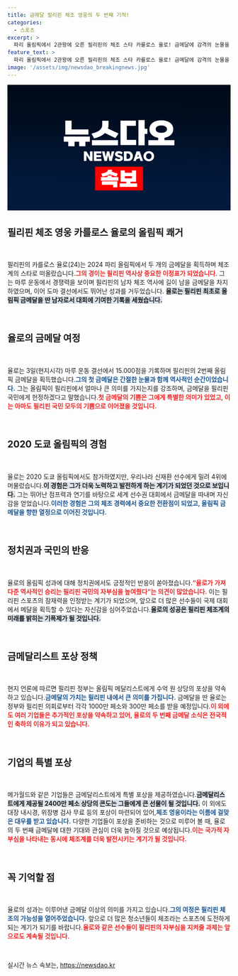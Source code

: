 ```yaml
---
title: 금메달 필리핀 체조 영웅의 두 번째 기적!
categories:
  - 스포츠
excerpt: >
  파리 올림픽에서 2관왕에 오른 필리핀의 체조 스타 카를로스 율로! 금메달에 감격의 눈물을 흘리며 필리핀 국민에게 헌신을 다했으며, 거대한 포상금과 혜택이 그를 기다리고 있다. 그의 역사는 계속 써질 예정이다.
feature_text: >
  파리 올림픽에서 2관왕에 오른 필리핀의 체조 스타 카를로스 율로! 금메달에 감격의 눈물을 흘리며 필리핀 국민에게 헌신을 다했으며, 거대한 포상금과 혜택이 그를 기다리고 있다. 그의 역사는 계속 써질 예정이다.
image: '/assets/img/newsdao_breakingnews.jpg'
---
```


<p><img src="/assets/img/newsdao_breakingnews.jpg" alt="ontimetimes 속보" /></p>

<h2 data-ke-size="size26">필리핀 체조 영웅 카를로스 율로의 올림픽 쾌거</h2>

<p data-ke-size="size16">&nbsp;</p>

<p>필리핀의 카를로스 율로(24)는 2024 파리 올림픽에서 두 개의 금메달을 획득하며 체조계의 스타로 떠올랐습니다.<b><span style="color: #ee2323;">그의 경이는 필리핀 역사상 중요한 이정표가 되었습니다.</span></b> 그는 마루 운동에서 경쟁력을 보이며 필리핀의 남자 체조 역사에 길이 남을 금메달을 차지하였으며, 이어 도마 결선에서도 뛰어난 성과를 거두었습니다. <b><span style="background-color: #21538527;">율로는 필리핀 최초로 올림픽 금메달을 딴 남자로서 대회에 기여한 기록을 세웠습니다.</span></b> </p>

<p data-ke-size="size16">&nbsp;</p>

<h2 data-ke-size="size26">율로의 금메달 여정</h2>

<p data-ke-size="size16">&nbsp;</p>

<p>율로는 3일(현지시각) 마루 운동 결선에서 15.000점을 기록하며 필리핀의 2번째 올림픽 금메달을 획득했습니다.<b><span style="color: #1a5490;">그의 첫 금메달은 간절한 눈물과 함께 역사적인 순간이었습니다.</span></b> 그는 올림픽이 필리핀에서 얼마나 큰 의미를 가지는지를 강조하며, 금메달을 필리핀 국민에게 헌정하겠다고 말했습니다.<b><span style="color: #ee2323;">첫 금메달의 기쁨은 그에게 특별한 의미가 있었고, 이는 아마도 필리핀 국민 모두의 기쁨으로 이어졌을 것입니다.</span></b> </p>

<p data-ke-size="size16">&nbsp;</p>

<h2 data-ke-size="size26">2020 도쿄 올림픽의 경험</h2>

<p data-ke-size="size16">&nbsp;</p>

<p>율로는 2020 도쿄 올림픽에서도 참가하였지만, 우리나라 신재환 선수에게 밀려 4위에 머물렀습니다.<b><span style="background-color: #21538527;">이 경험은 그가 더욱 노력하고 발전하게 하는 계기가 되었던 것으로 보입니다.</span></b> 그는 뛰어난 점프력과 연기를 바탕으로 세계 선수권 대회에서 금메달을 따내며 자신감을 얻었습니다.<b><span style="color: #1a5490;">이러한 경험은 그의 체조 경력에서 중요한 전환점이 되었고, 올림픽 금메달을 향한 열정으로 이어진 것입니다.</span></b> </p>

<p data-ke-size="size16">&nbsp;</p>

<h2 data-ke-size="size26">정치권과 국민의 반응</h2>

<p data-ke-size="size16">&nbsp;</p>

<p>율로의 올림픽 성과에 대해 정치권에서도 긍정적인 반응이 쏟아졌습니다.<b><span style="color: #ee2323;">“율로가 가져다준 역사적인 승리는 필리핀 국민의 자부심을 높여줬다”는 의견이 많았습니다.</span></b> 이는 필리핀 스포츠의 잠재력을 인정받는 계기가 되었으며, 앞으로 더 많은 선수들이 국제 대회에서 메달을 획득할 수 있다는 자신감을 심어주었습니다.<b><span style="background-color: #21538527;">율로의 성공은 필리핀 체조계의 미래를 밝히는 기폭제가 될 것입니다.</span></b> </p>

<p data-ke-size="size16">&nbsp;</p>

<h2 data-ke-size="size26">금메달리스트 포상 정책</h2>

<p data-ke-size="size16">&nbsp;</p>

<p>현지 언론에 따르면 필리핀 정부는 올림픽 메달리스트에게 수억 원 상당의 포상을 약속하고 있습니다.<b><span style="color: #1a5490;">금메달의 가치는 필리핀 내에서 큰 의미를 가집니다.</span></b> 금메달을 딴 율로는 정부와 필리핀 의회로부터 각각 1000만 페소와 300만 페소를 받을 예정입니다.<b><span style="color: #ee2323;">이 외에도 여러 기업들은 추가적인 포상을 약속하고 있어, 율로의 두 번째 금메달 소식은 전국적인 축하의 이유가 되고 있습니다.</span></b> </p>

<p data-ke-size="size16">&nbsp;</p>

<h2 data-ke-size="size26">기업의 특별 포상</h2>

<p data-ke-size="size16">&nbsp;</p>

<p>메가월드와 같은 기업들은 금메달리스트에게 특별 포상을 제공하였습니다.<b><span style="background-color: #21538527;">금메달리스트에게 제공될 2400만 페소 상당의 콘도는 그들에게 큰 선물이 될 것입니다.</span></b> 이 외에도 대장 내시경, 위장병 검사 무료 등의 포상이 마련되어 있어,<b><span style="color: #1a5490;">체조 영웅이라는 이름에 걸맞은 대우를 받고 있습니다.</span></b> 다양한 기업들이 포상을 준비하는 것으로 미루어 볼 때, 율로의 두 번째 금메달에 대한 기대와 관심이 더욱 높아질 것으로 예상됩니다.<b><span style="color: #ee2323;">이는 국가적 자부심을 나타내는 동시에 체조계를 더욱 발전시키는 계기가 될 것입니다.</span></b> </p>

<p data-ke-size="size16">&nbsp;</p>

<h2 data-ke-size="size26">꼭 기억할 점</h2>

<p data-ke-size="size16">&nbsp;</p>

<p>율로의 성과는 이루어낸 금메달 이상의 의미를 가지고 있습니다.<b><span style="color: #1a5490;">그의 여정은 필리핀 체조의 가능성을 열어주었습니다.</span></b> 앞으로 더 많은 청소년들이 체조라는 스포츠에 도전하게 되는 계기가 되기를 바랍니다.<b><span style="color: #ee2323;">율로와 같은 선수들이 필리핀의 자부심을 지켜줄 과제는 앞으로도 계속될 것입니다.</span></b> </p>

<p data-ke-size="size16">&nbsp;</p>
실시간 뉴스 속보는, <a href="https://newsdao.kr" rel="dofollow">https://newsdao.kr</a>


